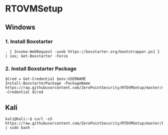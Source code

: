 # RTOVMSetup
## Windows

### 1. Install Boxstarter
```
. { Invoke-WebRequest -useb https://boxstarter.org/bootstrapper.ps1 } | iex; Get-Boxstarter -Force
```

### 2. Install Boxstarter Package
```
$Cred = Get-Credential $env:USERNAME
Install-BoxstarterPackage -PackageName https://raw.githubusercontent.com/ZeroPointSecurity/RTOVMSetup/master/setup/win10.choco -Credential $Cred
```

## Kali
```
kali@kali:~$ curl -sS https://raw.githubusercontent.com/ZeroPointSecurity/RTOVMSetup/master/kali.sh | sudo bash -
```
